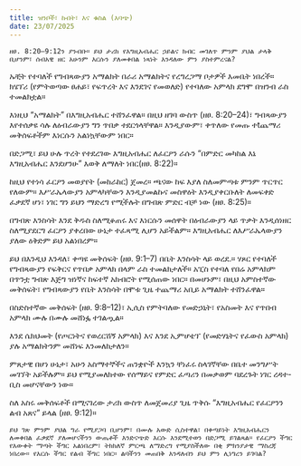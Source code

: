 ```yaml
---
title: ዝንቦች፣ ከብት፣ እና ቁስል (እባጭ)
date: 23/07/2025
---
```



`ዘፀ. 8:20–9:12ን ያንብቡ። ይህ ታሪክ የእግዚአብሔር ኃይልና ክብር መገለጥ ምንም ያህል ታላቅ ቢሆንም፣ ሰብአዊ ዘር አሁንም እርሱን ያለመቀበል ነጻነት እንዳለው ምን ያስተምረናል?`

ኡቺት የተባለች የግብጻውያን አማልክት በራሪ አማልክትና የረግረጋማ ቦታዎች እመቤት ነበረች። ክሄፕሪ (የምትወጣው ፀሐይ፣ የፍጥረት እና እንደገና የመወለድ) የተባለው አምላክ ደግሞ በዝንብ ራስ ተመልክቷል።

እነዚህ “አማልክት” በእግዚአብሔር ተሸንፈዋል። በዚህ ዘገባ ውስጥ (ዘፀ. 8:20–24)፣ ግብጻውያን እየተሰቃዩ ሳሉ ለዕብራውያን ግን ጥበቃ ተደርጎላቸዋል። እንዲያውም፣ ቀጥለው የመጡ ተtጨማሪ መቅሰፍቶችም እነርሱን አልነኳቸውም ነበር።

በድጋሚ፣ ይህ ሁሉ ጥረት የተደረገው እግዚአብሔር ለፈርዖን ራሱን “በምድር መካከል እኔ እግዚአብሔር እንደሆንሁ” እወቅ ለማለት ነበር(ዘፀ. 8:22)።

ከዚህ የተነሳ ፈርዖን መወያየት (መከራከር) ጀመረ። ጫናው ከፍ እያለ ስለመምጣቱ ምንም ጥርጥር የለውም። እሥራኤላውያን አምላካቸውን እንዲያመልኩና መስዋዕት እንዲያቀርቡለት ለመፍቀድ ፈቃደኛ ሆነ፣ ነገር ግን ይህን ማድረግ የሚችሉት በግብጽ ምድር ብቻ ነው (ዘፀ. 8:25)።

በግብጽ እንስሳት እንደ ቅዱስ ስለሚቆጠሩ እና እነርሱን መሰዋት በዕብራውያን ላይ ጥቃት እንዲሰነዘር ስለሚያደርግ ፈርዖን ያቀረበው ሁኔታ ተፈጻሚ ሊሆን አይችልም። እግዚአብሔር ለእሥራኤላውያን ያለው ዕቅድም ይህ አልነበረም።

ይህ በእንዲህ እንዳለ፣ ቀጣዩ መቅሰፍት (ዘፀ. 9:1–7) በቤት እንስሳት ላይ ወረደ.። ሃጾር የተባለች የግብጻውያን የፍቅርና የጥበቃ አምላክ በላም ራስ ተመልክታለች። አፒስ የተባለ የበሬ አምላክም በጥንቷ ግብጽ እጅግ ዝነኛና ከፍተኛ አክብሮት የሚሰጠው ነበር። በመሆኑም፣ በዚህ አምስተኛው መቅሰፍት፣ የግብጻውያን የቤት እንስሳት በሞቱ ጊዜ ተጨማሪ አቢይ አማልክት ተሸንፈዋል።

በስድስተኛው መቅሰፍት (ዘፀ. 9:8–12)፣ ኢሲስ የምትባለው የመድኃኒት፣ የአስመት እና የጥበብ አምላክ ሙሉ በሙሉ መሸነፏ ተገልጧል።

እንደ ሴክህመት (የጦርነትና የወረርሽኝ አምላክ) እና እንደ ኢምሆቴፕ (የመድሃኒትና የፈውስ አምላክ) ያሉ አማልክትንም መሸነፍ እንመለከታለን።

ምጸታዊ በሆነ ሁኔታ፣ አሁን አስማተኞችና ጠንቋዮች እንኳን ቸነፈሩ ስላገኛቸው በቤተ መንግሥት መገኘት አይችሉም። ይህ የሚያመለክተው የሰማይና የምድር ፈጣሪን በመቃወም ባደረጉት ነገር ረዳተ-ቢስ መሆናቸውን ነው።

ስለ አስሩ መቅሰፍቶች በሚናገረው ታሪክ ውስጥ ለመጀመሪያ ጊዜ ጥቅሱ “እግዚአብሔር የፈርዖንን ልብ አጸና” ይላል (ዘፀ. 9:12)።

`ይህ ገጽ ምንም ያህል ግራ የሚያጋባ ቢሆንም፣ በሙሉ አውድ ሲስተዋል፣ በቀጣይነት እግዚአብሔርን ለመቀበል ፈቃደኛ ያለመሆናችንን ውጤቶች እንድናጭድ እርሱ እንደሚተወን በድጋሚ ይገልጻል። የፈርዖን ችግር የእውቀት ማጣት ችግር አልነበረም፣ ትክክለኛ ምርጫ ለማድረግ የሚያስችለው በቂ ምክንያታዊ ማስረጃ ነበረው። የእርሱ ችግር የልብ ችግር ነበር። ልባችንን መጠበቅ እንዳለብን ይህ ምን ሊነግረን ይገባል?`